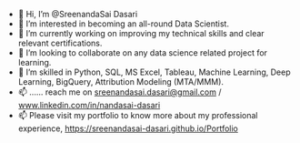 - 👋 Hi, I’m @SreenandaSai Dasari                 
- 👀 I’m interested in becoming an all-round Data Scientist.                           
- 🌱 I’m currently working on improving my technical skills and clear relevant certifications.                             
- 💞️ I’m looking to collaborate on any data science related project for learning.                            
- 💞️ I’m skilled in Python, SQL, MS Excel, Tableau, Machine Learning, Deep Learning, BigQuery, Attribution Modeling (MTA/MMM).              
- 📫 ...... reach me on sreenandasai.dasari@gmail.com / www.linkedin.com/in/nandasai-dasari     
- 📫 Please visit my portfolio to know more about my professional experience, https://sreenandasai-dasari.github.io/Portfolio     
      
  
  
<!---   
SreenandaSai-Dasari/SreenandaSai-Dasari is a ✨ special ✨ repository because its `README.md` (this file) appears on your GitHub profile.
You can click the Preview link to take a look at your changes.
--->
